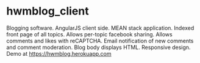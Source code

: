 # hwmblog_client
Blogging software. AngularJS client side. MEAN stack application.  Indexed front page of all topics. Allows per-topic facebook sharing. Allows comments and likes with reCAPTCHA. Email notification of new comments and comment moderation. Blog body displays HTML. Responsive design.  Demo at https://hwmblog.herokuapp.com
